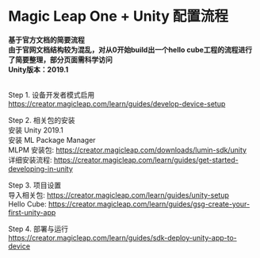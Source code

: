 # Magic Leap One + Unity 配置流程
<b>基于官方文档的简要流程<br>
由于官网文档结构较为混乱，对从0开始build出一个hello cube工程的流程进行了简要整理，部分页面需科学访问<br>
Unity版本：2019.1 
</b>
<br><br>

Step 1. 设备开发者模式启用<br>
https://creator.magicleap.com/learn/guides/develop-device-setup<br>

Step 2. 相关包的安装<br>
安装 Unity 2019.1<br>
安装 ML Package Manager<br>
MLPM 安装包:  https://creator.magicleap.com/downloads/lumin-sdk/unity<br>
详细安装流程: https://creator.magicleap.com/learn/guides/get-started-developing-in-unity<br>

Step 3. 项目设置<br>
导入相关包: https://creator.magicleap.com/learn/guides/unity-setup<br>
Hello Cube: https://creator.magicleap.com/learn/guides/gsg-create-your-first-unity-app<br>

Step 4. 部署与运行<br>
https://creator.magicleap.com/learn/guides/sdk-deploy-unity-app-to-device<br>
